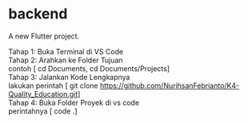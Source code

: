 # backend

A new Flutter project.

Tahap 1: Buka Terminal di VS Code <br>
Tahap 2: Arahkan ke Folder Tujuan <br>
contoh [ cd Documents, cd Documents/Projects] <br>
Tahap 3: Jalankan Kode Lengkapnya <br>
lakukan perintah [ git clone https://github.com/NurihsanFebrianto/K4-Quality_Education.git] <br>
Tahap 4: Buka Folder Proyek di vs code <br>
perintahnya [ code .]


